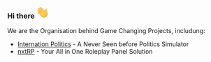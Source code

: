 ### Hi there <img src="https://raw.githubusercontent.com/MG-100/MG-100/main/wave.gif" width="30px">
We are the Organisation behind Game Changing Projects, includung:
- [Internation Politics](https://int-politics.com/) - A Never Seen before Politics Simulator
- [nxtRP](nxtrp.com) - Your All in One Roleplay Panel Solution
